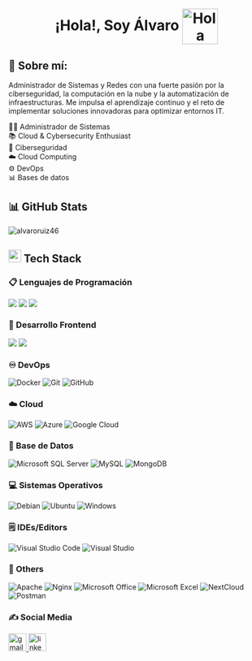   <h1 align="center"><b>¡Hola!, Soy Álvaro </b><img alt="Hola" height="70px" width="70px" align="center" src="https://media.tenor.com/_1NYmn8RuWAAAAAi/goku-fortnite-goku.gif"></img></h1>

## 🚀 Sobre mí:
Administrador de Sistemas y Redes con una fuerte pasión por la ciberseguridad, la computación en la nube y la automatización de infraestructuras. Me impulsa el aprendizaje continuo y el reto de implementar soluciones innovadoras para optimizar entornos IT.
<p align="left">👩‍💻 Administrador de Sistemas<br>📚 Cloud & Cybersecurity Enthusiast<br>🔐 Ciberseguridad<br>☁️ Cloud Computing<br>⚙️ DevOps<br>📊 Bases de datos</p>

## 📊 GitHub Stats
<img align="center" src="https://github-readme-stats.vercel.app/api/top-langs?username=alvaroruiz46
&show_icons=true&theme=dark&locale=en&layout=compact" alt="alvaroruiz46" />


## <img  src="https://media2.giphy.com/media/QssGEmpkyEOhBCb7e1/giphy.gif?cid=ecf05e47a0n3gi1bfqntqmob8g9aid1oyj2wr3ds3mg700bl&rid=giphy.gif" width ="25"><b> Tech Stack</b>

### 📋 Lenguajes de Programación
<span>
  <img src="https://img.shields.io/badge/python-3670A0?logo=python&logoColor=ffdd54">
  <img src="https://img.shields.io/badge/php-%23777BB4.svg?logo=php&logoColor=white">
  <img src="https://img.shields.io/badge/javascript-%23323330.svg?logo=javascript&logoColor=%23F7DF1E">
</span>

### 🎨 Desarrollo Frontend
<span>
  <img src="https://img.shields.io/badge/html5-%23E34F26.svg?logo=html5&logoColor=white">
  <img src="https://img.shields.io/badge/css3-%231572B6.svg?logo=css3&logoColor=white">
</span>

### ♾️ DevOps
<span>
  <img alt="Docker" src="https://img.shields.io/badge/Docker-%230db7ed.svg?logo=docker&logoColor=white">
  <img alt="Git" src="https://img.shields.io/badge/Git-%23F05033.svg?logo=git&logoColor=white"/>
  <img alt="GitHub" src="https://img.shields.io/badge/GitHub-%23121011.svg?logo=github&logoColor=white"/>
</span>

### ☁️ Cloud
<span>
<img alt="AWS" src="https://img.shields.io/badge/AWS-%23FF9900.svg?logo=amazon-aws&logoColor=white">
<img alt="Azure" src="https://img.shields.io/badge/Azure-%230078D4.svg?logo=microsoft-azure&logoColor=white">
<img alt="Google Cloud" src="https://img.shields.io/badge/Google%20Cloud-%234285F4.svg?logo=google-cloud&logoColor=white">
</span>

### 💾 Base de Datos
<span>
  <img alt="Microsoft SQL Server" src="https://img.shields.io/badge/Microsoft%20SQL%20Server-CC2927?logo=microsoft%20sql%20server&logoColor=white"/>
  <img alt="MySQL" src="https://img.shields.io/badge/MySQL-%2300f.svg?logo=mysql&logoColor=white">
  <img alt="MongoDB" src="https://img.shields.io/badge/MongoDB-%234ea94b.svg?logo=mongodb&logoColor=white">
</span>

### 💻 Sistemas Operativos
<span>
  <img alt="Debian" src="https://img.shields.io/badge/Debian-D70A53?logo=debian&logoColor=white">
  <img alt="Ubuntu" src="https://img.shields.io/badge/Ubuntu-E95420?logo=ubuntu&logoColor=white"/>
  <img alt="Windows" src="https://img.shields.io/badge/Windows-0078D6?logo=windows&logoColor=white"/>
</span>

### 🗒️ IDEs/Editors
<span>
  <img alt="Visual Studio Code" src="https://img.shields.io/badge/Visual%20Studio%20Code-0078d7.svg?logo=visual-studio-code&logoColor=white">
  <img alt="Visual Studio" src="https://img.shields.io/badge/Visual%20Studio-5C2D91.svg?logo=visual-studio&logoColor=white"/>
</span>

### 🔎 Others
<span>
  <img alt="Apache" src="https://img.shields.io/badge/apache-%23D42029.svg?logo=apache&logoColor=white">
  <img alt="Nginx" src="https://img.shields.io/badge/nginx-%23009639.svg?logo=nginx&logoColor=white">
  <img alt="Microsoft Office" src="https://img.shields.io/badge/Microsoft_Office-D83B01?logo=microsoft-office&logoColor=white">
  <img alt="Microsoft Excel" src="https://img.shields.io/badge/Microsoft_Excel-217346?logo=microsoft-excel&logoColor=white">
  <img alt="NextCloud" src="https://img.shields.io/badge/Next%20Cloud-0B94DE?logo=nextcloud&logoColor=white">
  <img alt="Postman" src="https://img.shields.io/badge/Postman-FF6C37?logo=postman&logoColor=white"/>
</span>

<br>


### ✍️ Social Media
<div align="left">
  <a href="mailto:alvaroruizzalba@gmail.com" target="_blank">
    <img src="https://img.shields.io/static/v1?message=Gmail&logo=gmail&label=&color=D14836&logoColor=white&labelColor=&style=for-the-badge" height="35" alt="gmail logo"  />
  </a>
  <a href="https://www.linkedin.com/in/%C3%A1lvaro-ruiz-alba-90ba61306/" target="_blank">
    <img src="https://img.shields.io/static/v1?message=LinkedIn&logo=linkedin&label=&color=0077B5&logoColor=white&labelColor=&style=for-the-badge" height="35" alt="linkedin logo"/>
  </a>
</div>


